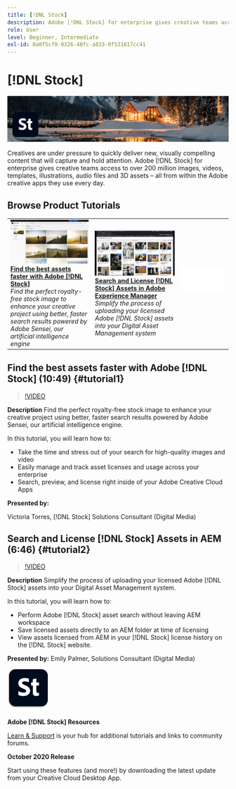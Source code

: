 ```yaml
---
title: [!DNL Stock]
description: Adobe [!DNL Stock] for enterprise gives creative teams access to over 200 million images, videos, templates, illustrations, audio files and 3D assets
role: User
level: Beginner, Intermediate
exl-id: 0a0f5cf8-0326-48fc-a833-0f531617cc41
---
```

# [!DNL Stock]

![Tutorial Hero Image](../assets/Stock.jpg)

Creatives are under pressure to quickly deliver new, visually compelling content that will capture and hold attention. Adobe [!DNL Stock] for enterprise gives creative teams access to over 200 million images, videos, templates, illustrations, audio files and 3D assets – all from within the Adobe creative apps they use every day.

## Browse Product Tutorials

<table style="table-layout:fixed">
<tr>
 <td>
   <a href="stock.md#tutorial1">
      <img alt="Find the best assets faster with Adobe [!DNL Stock]" src="../assets/stock_torres_thumbnail.jpg" />
   </a>
    <div>
   <a href="stock.md#tutorial1"><strong>Find the best assets faster with Adobe [!DNL Stock]</strong></a>
    </div>
    <em>Find the perfect royalty-free stock image to enhance your creative project using better, faster search results powered by Adobe Sensei, our artificial intelligence engine</em>
    <br>
  </td>
  <td>
   <a href="stock.md#tutorial2">
      <img alt="Search and License [!DNL Stock] Assets in AEM" src="../assets/stock_aemintegration_palmer_thumbnail.jpg" />
   </a>
    <div>
   <a href="stock.md#tutorial2"><strong>Search and License [!DNL Stock] Assets in 
Adobe Experience Manager</strong></a>
    </div>
    <em>Simplify the process of uploading your licensed Adobe [!DNL Stock] assets into your Digital Asset Management system</em>
    <br>
  </td>
  <td>
    <img alt="Spacer" src="../assets/Whitespacer.png" />
    <div>
    <br>
  </td>
</tr>
</table>

## Find the best assets faster with Adobe [!DNL Stock] (10:49) {#tutorial1}

>[!VIDEO](https://video.tv.adobe.com/v/326951?hidetitle=true)

**Description**
Find the perfect royalty-free stock image to enhance your creative project using better, faster search results powered by Adobe Sensei, our artificial intelligence engine.

In this tutorial, you will learn how to:
* Take the time and stress out of your search for high-quality images and video
* Easily manage and track asset licenses and usage across your enterprise
* Search, preview, and license right inside of your Adobe Creative Cloud Apps

**Presented by:**

Victoria Torres, [!DNL Stock] Solutions Consultant (Digital Media)

## Search and License [!DNL Stock] Assets in AEM (6:46) {#tutorial2}

>[!VIDEO](https://video.tv.adobe.com/v/326952?hidetitle=true)

**Description**
Simplify the process of uploading your licensed Adobe [!DNL Stock] assets into your Digital Asset Management system.

In this tutorial, you will learn how to:
* Perform Adobe [!DNL Stock] asset search without leaving AEM workspace
* Save licensed assets directly to an AEM folder at time of licensing
* View assets licensed from AEM in your [!DNL Stock] license history on the [!DNL Stock] website. 

**Presented by:**
Emily Palmer, Solutions Consultant (Digital Media)

![[!DNL Stock] Logo](../assets/st_appicon_96.png)

**Adobe [!DNL Stock] Resources**

[Learn & Support](https://helpx.adobe.com/support/stock.html) is your hub for additional tutorials and links to community forums.

**October 2020 Release**

Start using these features (and more!) by downloading the latest update from your Creative Cloud Desktop App.
